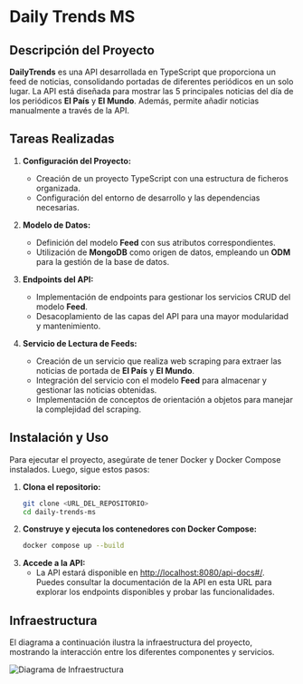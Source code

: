 # Daily Trends MS

## Descripción del Proyecto

**DailyTrends** es una API desarrollada en TypeScript que proporciona un feed de noticias, consolidando portadas de diferentes periódicos en un solo lugar. La API está diseñada para mostrar las 5 principales noticias del día de los periódicos **El País** y **El Mundo**. Además, permite añadir noticias manualmente a través de la API.

## Tareas Realizadas

1. **Configuración del Proyecto:**
   - Creación de un proyecto TypeScript con una estructura de ficheros organizada.
   - Configuración del entorno de desarrollo y las dependencias necesarias.

2. **Modelo de Datos:**
   - Definición del modelo **Feed** con sus atributos correspondientes.
   - Utilización de **MongoDB** como origen de datos, empleando un **ODM** para la gestión de la base de datos.

3. **Endpoints del API:**
   - Implementación de endpoints para gestionar los servicios CRUD del modelo **Feed**.
   - Desacoplamiento de las capas del API para una mayor modularidad y mantenimiento.

4. **Servicio de Lectura de Feeds:**
   - Creación de un servicio que realiza web scraping para extraer las noticias de portada de **El País** y **El Mundo**.
   - Integración del servicio con el modelo **Feed** para almacenar y gestionar las noticias obtenidas.
   - Implementación de conceptos de orientación a objetos para manejar la complejidad del scraping.

## Instalación y Uso

Para ejecutar el proyecto, asegúrate de tener Docker y Docker Compose instalados. Luego, sigue estos pasos:

1. **Clona el repositorio:**
   ```bash
   git clone <URL_DEL_REPOSITORIO>
   cd daily-trends-ms

2. **Construye y ejecuta los contenedores con Docker Compose:**
   ```bash
   docker compose up --build

3. **Accede a la API:**
   - La API estará disponible en [http://localhost:8080/api-docs#/](http://localhost:8080/api-docs#/). Puedes consultar la documentación de la API en esta URL para explorar los endpoints disponibles y probar las funcionalidades.

## Infraestructura

El diagrama a continuación ilustra la infraestructura del proyecto, mostrando la interacción entre los diferentes componentes y servicios.

![Diagrama de Infraestructura](assets/images/infrastructure.png)


